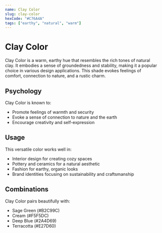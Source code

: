 ```yaml
---
name: Clay Color  
slug: clay-color  
hexCode: "#C76A4A"  
tags: ["earthy", "natural", "warm"]  
---
```


# Clay Color

Clay Color is a warm, earthy hue that resembles the rich tones of natural clay. It embodies a sense of groundedness and stability, making it a popular choice in various design applications. This shade evokes feelings of comfort, connection to nature, and a rustic charm.

## Psychology

Clay Color is known to:
- Promote feelings of warmth and security
- Evoke a sense of connection to nature and the earth
- Encourage creativity and self-expression

## Usage

This versatile color works well in:
- Interior design for creating cozy spaces
- Pottery and ceramics for a natural aesthetic
- Fashion for earthy, organic looks
- Brand identities focusing on sustainability and craftsmanship

## Combinations

Clay Color pairs beautifully with:
- Sage Green (#B2C99C)
- Cream (#F5F5DC)
- Deep Blue (#2A4D69)
- Terracotta (#E27D60)